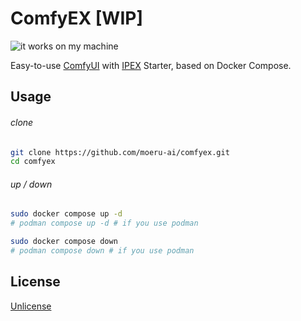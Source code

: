 # ComfyEX [WIP]

![it works on my machine](https://img.shields.io/badge/it_works_on-my_machine-green)

Easy-to-use [ComfyUI](https://github.com/comfyanonymous/ComfyUI) with [IPEX](https://github.com/intel/intel-extension-for-pytorch) Starter, based on Docker Compose.

## Usage

###### clone

```bash
git clone https://github.com/moeru-ai/comfyex.git
cd comfyex
```

###### up / down

```bash
sudo docker compose up -d
# podman compose up -d # if you use podman

sudo docker compose down
# podman compose down # if you use podman
```

## License

[Unlicense](LICENSE)
